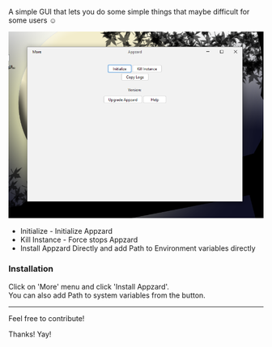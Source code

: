 A simple GUI that lets you do some simple things that maybe difficult for some users ☺️

![screenshot](images/screenshot.png)

- Initialize - Initialize Appzard
- Kill Instance - Force stops Appzard
- Install Appzard Directly and add Path to Environment variables directly

### Installation

Click on 'More' menu and click 'Install Appzard'.
<br>
You can also add Path to system variables from the button.

<hr>


Feel free to contribute!

Thanks! Yay!